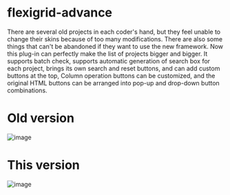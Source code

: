 # flexigrid-advance
There are several old projects in each coder's hand, but they feel unable to change their skins because of too many modifications. There are also some things that can't be abandoned if they want to use the new framework. Now this plug-in can perfectly make the list of projects bigger and bigger. It supports batch check, supports automatic generation of search box for each project, brings its own search and reset buttons, and can add custom buttons at the top, Column operation buttons can be customized, and the original HTML buttons can be arranged into pop-up and drop-down button combinations.
# Old version
![image](https://user-images.githubusercontent.com/14683456/117626785-0c121380-b1aa-11eb-90fc-eef43e48c06d.png)
# This version
![image](https://user-images.githubusercontent.com/14683456/117626919-3663d100-b1aa-11eb-9f51-3ca8e814bc7e.png)

